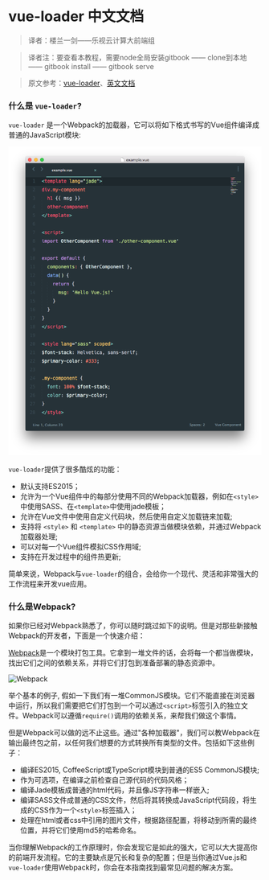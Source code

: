 # vue-loader 中文文档

> 译者：楼兰一剑——乐视云计算大前端组

> 译者注：要查看本教程，需要node全局安装gitbook —— clone到本地 —— gitbook install —— gitbook serve

> 原文参考：[vue-loader](https://github.com/vuejs/vue-loader)、[英文文档](http://vue-loader.vuejs.org/en/)

### 什么是 `vue-loader`?

`vue-loader` 是一个Webpack的加载器，它可以将如下格式书写的Vue组件编译成普通的JavaScript模块:

![screenshot](image/vue-component.png)

`vue-loader`提供了很多酷炫的功能：

- 默认支持ES2015；
- 允许为一个Vue组件中的每部分使用不同的Webpack加载器，例如在`<style>`中使用SASS、在`<template>`中使用jade模板；
- 允许在Vue文件中使用自定义代码块，然后使用自定义加载链来加载;
- 支持将 `<style>` 和 `<template>` 中的静态资源当做模块依赖，并通过Webpack加载器处理;
- 可以对每一个Vue组件模拟CSS作用域;
- 支持在开发过程中的组件热更新;

简单来说，Webpack与`vue-loader`的组合，会给你一个现代、灵活和非常强大的工作流程来开发vue应用。

### 什么是Webpack?

如果你已经对Webpack熟悉了，你可以随时跳过如下的说明。但是对那些新接触Webpack的开发者，下面是一个快速介绍：

[Webpack](http://webpack.github.io/)是一个模块打包工具。它拿到一堆文件的话，会将每一个都当做模块，找出它们之间的依赖关系，并将它们打包到准备部署的静态资源中。

![Webpack](http://webpack.github.io/assets/what-is-webpack.png)

举个基本的例子, 假如一下我们有一堆CommonJS模块。它们不能直接在浏览器中运行，所以我们需要把它们打包到一个可以通过`<script>`标签引入的独立文件。Webpack可以遵循`require()`调用的依赖关系，来帮我们做这个事情。

但是Webpack可以做的远不止这些。通过"各种加载器"，我们可以教Webpack在输出最终包之前，以任何我们想要的方式转换所有类型的文件。包括如下这些例子：

- 编译ES2015, CoffeeScript或TypeScript模块到普通的ES5 CommonJS模块;
- 作为可选项，在编译之前检查自己源代码的代码风格；
- 编译Jade模板成普通的html代码，并且像JS字符串一样嵌入;
- 编译SASS文件成普通的CSS文件，然后将其转换成JavaScript代码段，将生成的CSS作为一个`<style>`标签插入；
- 处理在html或者css中引用的图片文件，根据路径配置，将移动到所需的最终位置，并将它们使用md5的哈希命名。

当你理解Webpack的工作原理时，你会发现它是如此的强大，它可以大大提高你的前端开发流程。它的主要缺点是冗长和复杂的配置；但是当你通过Vue.js和 `vue-loader`使用Webpack时，你会在本指南找到最常见问题的解决方案。